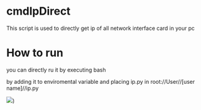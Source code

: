 # cmdIpDirect
This script is used to directly get ip of all network interface card in your pc

# How to run 
you can directly ru it by executing bash 

by adding it to enviromental variable
and placing ip.py in root://User//[user name]//ip.py



![](https://5.imimg.com/data5/OQ/GM/NR/SELLER-16177587/automation-with-python.jpeg))
